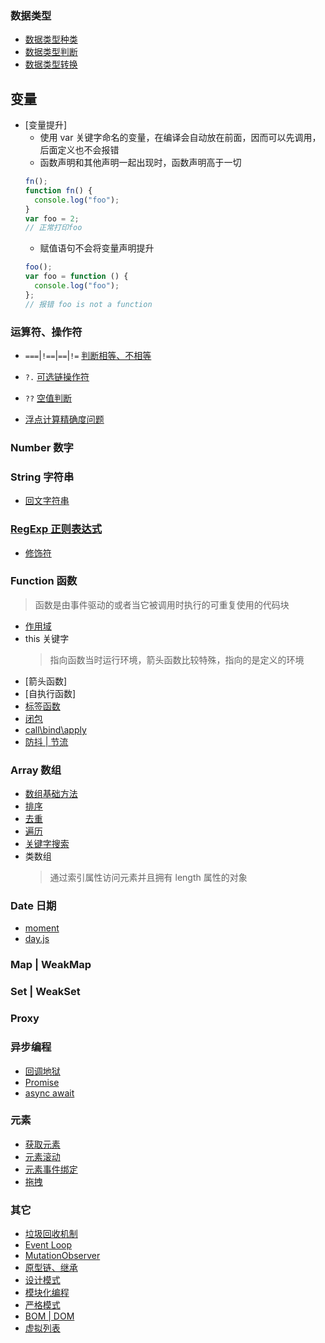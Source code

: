 ### 数据类型

- [数据类型种类](./dataType/type.md)
- [数据类型判断](./dataType/checkType.md)
- [数据类型转换](./dataType/change.md)

## 变量

- [变量提升]
  - 使用 var 关键字命名的变量，在编译会自动放在前面，因而可以先调用，后面定义也不会报错
  - 函数声明和其他声明一起出现时，函数声明高于一切
  ```js
  fn();
  function fn() {
    console.log("foo");
  }
  var foo = 2;
  // 正常打印foo
  ```
  - 赋值语句不会将变量声明提升
  ```js
  foo();
  var foo = function () {
    console.log("foo");
  };
  // 报错 foo is not a function
  ```

### 运算符、操作符

- `===`|`!==`|`==`|`!=` [判断相等、不相等](./operator/equal.md)
- `?.` [可选链操作符](./operator/optionalOperator.md)
- `??` [空值判断](./operator/emptyJudge.md)

- [浮点计算精确度问题](./problerms/floatCalculate.md)

### Number 数字

### String 字符串

- [回文字符串]()

### [RegExp 正则表达式](./RegExp/index.md)

- [修饰符]()

### Function 函数

> 函数是由事件驱动的或者当它被调用时执行的可重复使用的代码块

- [作用域](./function/scope.md)
- this 关键字
  > 指向函数当时运行环境，箭头函数比较特殊，指向的是定义的环境
- [箭头函数]
- [自执行函数]
- [标签函数](./function/tagFunction.md)
- [闭包](./function/clusure.md)
- [call\bind\apply](./callBindApply.md)
- [防抖 | 节流]()

### Array 数组

- [数组基础方法](./array/base.md)
- [排序](./array/sort/index.md)
- [去重](./array/removeDuplicate.md)
- [遍历](./array/ergodic.md)
- [关键字搜索](./array/search/index.js)
- 类数组
  > 通过索引属性访问元素并且拥有 length 属性的对象

### Date 日期

- [moment]()
- [day.js]()

### Map | WeakMap

### Set | WeakSet

### Proxy

### 异步编程

- [回调地狱]()
- [Promise](./Promise/index.md)
- [async await]()

### 元素

- [获取元素]()
- [元素滚动]()
- [元素事件绑定]()
- [拖拽]()

### 其它

- [垃圾回收机制](https://www.ruanyifeng.com/blog/2017/04/memory-leak.html)
- [Event Loop](./eventLoop.md)
- [MutationObserver]()
- [原型链、继承](./JavaScript/protoType.md)
- [设计模式](./designPatterns/index.md)
- [模块化编程]()
- [严格模式]()
- [BOM | DOM](./DOM&BOM/index.md)
- [虚拟列表]()
